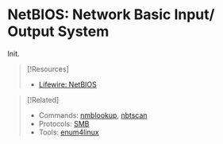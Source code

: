 
# NetBIOS: Network Basic Input/ Output System
Init.
> [!Resources]
> - [Lifewire: NetBIOS](https://www.lifewire.com/netbios-software-protocol-818229)

> [!Related]
> - Commands: [nmblookup](/CLI-tools/linux/nmblookup.md), [nbtscan](/CLI-tools/nbtscan.md) 
> - Protocols: [SMB](/networking/protocols/SMB.md)
> - Tools: [enum4linux](/cybersecurity/tools/scanning-enumeration/enum4linux.md)
